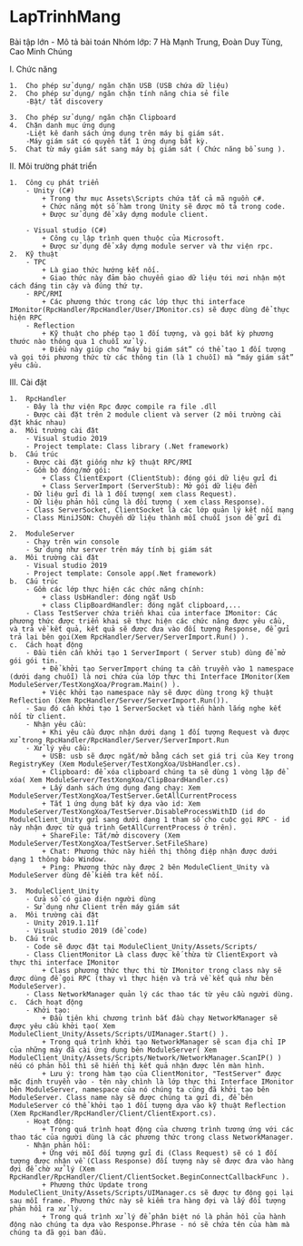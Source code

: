 # LapTrinhMang

Bài tập lớn - Mô tả bài toán
Nhóm lớp: 7
Hà Mạnh Trung, Đoàn Duy Tùng, Cao Minh Chúng


I.	Chức năng

  
	1.	Cho phép sử dụng/ ngăn chặn USB (USB chứa dữ liệu)
	2.	Cho phép sử dụng/ ngăn chặn tính năng chia sẻ file       
		-Bật/ tắt discovery
  
	3.	Cho phép sử dụng/ ngăn chặn Clipboard 
	4.	Chặn danh mục ứng dụng           
		-Liệt kê danh sách ứng dụng trên máy bị giám sát.            
		-Máy giám sát có quyền tắt 1 ứng dụng bất kỳ.  
	5.	Chat từ máy giám sát sang máy bị giám sát ( Chức năng bổ sung ).

II.	Môi trường phát triển
  
	1.	Công cụ phát triển
		- Unity (C#)  
			+ Trong thư mục Assets\Scripts chứa tất cả mã nguồn c#.   
			+ Chức năng một số hàm trong Unity sẽ được mô tả trong code.      
			+ Được sử dụng để xây dựng module client.

		- Visual studio (C#)
			+ Công cụ lập trình quen thuộc của Microsoft.       
			+ Được sử dụng để xây dựng module server và thư viện rpc. 
	2.	Kỹ thuật
		- TPC
			+ Là giao thức hướng kết nối.
			+ Giao thức này đảm bảo chuyển giao dữ liệu tới nơi nhận một cách đáng tin cậy và đúng thứ tự.
		- RPC/RMI
			+ Các phương thức trong các lớp thực thi interface IMonitor(RpcHandler/RpcHandler/User/IMonitor.cs) sẽ được dùng để thực hiện RPC
		- Reflection
			+ Kỹ thuật cho phép tạo 1 đối tượng, và gọi bất kỳ phương thước nào thông qua 1 chuỗi xử lý.
			+ Điều này giúp cho “máy bị giám sát” có thể tạo 1 đối tượng và gọi tới phương thức từ các thông tin (là 1 chuỗi) mà “máy giám sát” yêu cầu.

III. 	Cài đặt

	1.	RpcHandler
		- Đây là thư viện Rpc được compile ra file .dll
		- Được cài đặt trên 2 module client và server (2 môi trường cài đặt khác nhau)
	a. 	Môi trường cài đặt
		- Visual studio 2019
		- Project template: Class library (.Net framework)
	b.	Cấu trúc
		- Được cài đặt giống như kỹ thuật RPC/RMI
		- Gồm bộ đóng/mở gói:
			+ Class ClientExport (ClientStub): đóng gói dữ liệu gửi đi
			+ Class ServerImport (ServerStub): Mở gói dữ liệu đến
		- Dữ liệu gửi đi là 1 đối tượng( xem class Request).
		- Dữ liệu phản hồi cũng là đối tượng ( xem class Response).
		- Class ServerSocket, ClientSocket là các lớp quản lý kết nối mạng
		- Class MiniJSON: Chuyển dữ liệu thành mỗi chuỗi json để gửi đi
		
	2.	ModuleServer
		- Chạy trên win console
		- Sử dụng như server trên máy tính bị giám sát   
	a.	Môi trường cài đặt
		- Visual studio 2019
		- Project template: Console app(.Net framework)
	b.	Cấu trúc
		- Gồm các lớp thực hiện các chức năng chính:
			+ class UsbHandler: đóng ngắt Usb
			+ class ClipBoardHandler: đóng ngắt clipboard,...
		- Class TestServer chứa triển khai của interface IMonitor: Các phương thức được triển khai sẽ thực hiện các chức năng được yêu cầu, và trả về kết quả, kết quả sẽ được đưa vào đối tượng Response, để gửi trả lại bên gọi(Xem RpcHandler/Server/ServerImport.Run() ).
	c.	Cách hoạt động
		- Đầu tiên cần khởi tạo 1 ServerImport ( Server stub) dùng để mở gói gói tin.
			+ Để khởi tạo ServerImport chúng ta cần truyền vào 1 namespace (dưới dạng chuỗi) là nơi chứa của lớp thực thi Interface IMonitor(Xem ModuleServer/TestXongXoa/Program.Main() ).
			+ Việc khởi tạo namespace này sẽ được dùng trong kỹ thuật Reflection (Xem RpcHandler/Server/ServerImport.Run()).
		- Sau đó cần khởi tạo 1 ServerSocket và tiến hành lắng nghe kết nối từ client.
		- Nhận yêu cầu:
			+ Khi yêu cầu được nhận dưới dạng 1 đối tượng Request và được xử trong RpcHandler/RpcHandler/Server/ServerImport.Run
		- Xử lý yêu cầu:
			+ USB: usb sẽ được ngắt/mở bằng cách set giá trị của Key trong RegistryKey (Xem ModuleServer/TestXongXoa/UsbHandler.cs).
			+ Clipboard: để xóa clipboard chúng ta sẽ dùng 1 vòng lặp để xóa( Xem ModuleServer/TestXongXoa/ClipBoardHandler.cs)
			+ Lấy danh sách ứng dụng đang chạy: Xem ModuleServer/TestXongXoa/TestServer.GetAllCurrentProcess
			+ Tắt 1 ứng dụng bất kỳ dựa vào id: Xem ModuleServer/TestXongXoa/TestServer.DisableProcessWithID (id do ModuleClient_Unity gửi sang dưới dạng 1 tham số cho cuộc gọi RPC - id này nhận được từ quá trình GetAllCurrentProcess ở trên).
			+ ShareFile: Tắt/mở discovery (Xem ModuleServer/TestXongXoa/TestServer.SetFileShare)
			+ Chat: Phương thức này hiển thị thông điệp nhận được dưới dạng 1 thông báo Window.
			+ Ping: Phương thức này được 2 bên ModuleClient_Unity và ModuleServer dùng để kiểm tra kết nối.
		
	3.	ModuleClient_Unity
		- Cửa sổ có giao diện người dùng
		- Sử dụng như Client trên máy giám sát
	a.	Môi trường cài đặt
		- Unity 2019.1.11f
		- Visual studio 2019 (để code)
	b.	Cấu trúc
		- Code sẽ được đặt tại ModuleClient_Unity/Assets/Scripts/
		- Class ClientMonitor Là class được kế thừa từ ClientExport và thực thi interface IMonitor
			+ Class phương thức thực thi từ IMonitor trong class này sẽ được dùng để gọi RPC (thay vì thực hiện và trả về kết quả như bên ModuleServer).
		- Class NetworkManager quản lý các thao tác từ yêu cầu người dùng.
	c.	Cách hoạt động
		- Khởi tạo:
			+ Đầu tiên khi chương trình bắt đầu chạy NetworkManager sẽ được yêu cầu khởi tạo( Xem ModuleClient_Unity/Assets/Scripts/UIManager.Start() ).
			+ Trong quá trình khởi tạo NetworkManager sẽ scan địa chỉ IP của những máy đã cài ứng dụng bên ModuleServer( Xem ModuleClient_Unity/Assets/Scripts/Network/NetworkManager.ScanIP() ) nếu có phản hồi thì sẽ hiển thị kết quả nhận được lên màn hình.
			+ Lưu ý: trong hàm tạo của ClientMonitor, "TestServer" được mặc định truyền vào - tên này chình là lớp thực thi Interface IMonitor bên ModuleServer, namespace của nó chúng ta cũng đã khởi tạo bên ModuleServer. Class name này sẽ được chúng ta gửi đi, để bên ModuleServer có thể khởi tạo 1 đối tượng dựa vào kỹ thuật Reflection (Xem RpcHandler/RpcHandler/Client/ClientExport.cs).
		- Hoạt động:
			+ Trong quá trình hoạt động của chương trình tương ứng với các thao tác của người dùng là các phương thức trong class NetworkManager.
		- Nhận phản hồi:
			+ Ứng với mỗi đối tượng gửi đi (Class Request) sẽ có 1 đối tượng được nhận về (Class Response) đối tượng này sẽ được đưa vào hàng đợi để chờ xử lý (Xem RpcHandler/RpcHandler/Client/ClientSocket.BeginConnectCallbackFunc ).
			+ Phương thức Update trong ModuleClient_Unity/Assets/Scripts/UIManager.cs sẽ được tự động gọi lại sau mỗi frame. Phương thức này sẽ kiểm tra hàng đợi và lấy đối tượng phản hồi ra xử lý.
			+ Trong quá trình xử lý để phân biệt nó là phản hồi của hành động nào chúng ta dựa vào Response.Phrase - nó sẽ chứa tên của hàm mà chúng ta đã gọi ban đầu.
